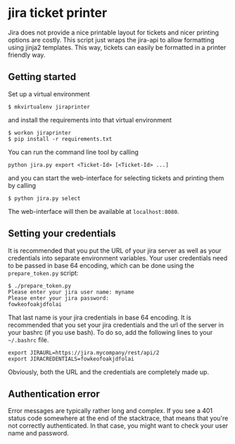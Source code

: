 # jira ticket printer

Jira does not provide a nice printable layout for tickets and nicer printing
options are costly. This script just wraps the jira-api to allow formatting
using jinja2 templates. This way, tickets can easily be formatted in a printer
friendly way.

## Getting started

Set up a virtual environment

    $ mkvirtualenv jiraprinter

and install the requirements into that virtual environment

    $ workon jiraprinter
    $ pip install -r requirements.txt

You can run the command line tool by calling

    python jira.py export <Ticket-Id> [<Ticket-Id> ...]

and you can start the web-interface for selecting tickets and printing them by calling

    $ python jira.py select

The web-interface will then be available at `localhost:8080`.

## Setting your credentials

It is recommended that you put the URL of your jira server as well as your
credentials into separate environment variables. Your user credentials need to
be passed in base 64 encoding, which can be done using the `prepare_token.py` script:

    $ ./prepare_token.py
    Please enter your jira user name: myname
    Please enter your jira password:
    fowkeofoakjdfolai

That last name is your jira credentials in base 64 encoding. It is recommended
that you set your jira credentials and the url of the server in your bashrc (if
you use bash). To do so, add the following lines to your `~/.bashrc` file.

    export JIRAURL=https://jira.mycompany/rest/api/2
    export JIRACREDENTIALS=fowkeofoakjdfolai

Obviously, both the URL and the credentials are completely made up.

## Authentication error

Error messages are typically rather long and complex. If you see a 401 status code somewhere at the end of the stacktrace, that means that you're not correctly authenticated. In that case, you might want to check your user name and password.
